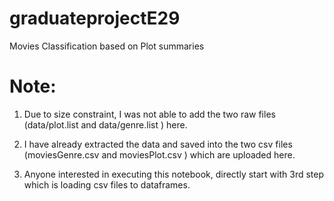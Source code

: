 # graduateprojectE29
Movies Classification based on Plot summaries




# Note:
1. Due to size constraint, I was not able to add the two raw files (data/plot.list and data/genre.list ) here.

2. I have already extracted the data and saved into the two csv files (moviesGenre.csv and moviesPlot.csv ) 
   which are uploaded here.

3. Anyone interested in executing this notebook, directly start with 3rd step which is loading csv files to dataframes.

